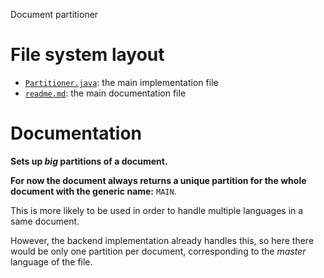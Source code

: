Document partitioner





# File system layout

- [`Partitioner.java`](./Partitioner.java): the main implementation file
- [`readme.md`](./readme.md): the main documentation file





# Documentation

__Sets up _big_ partitions of a document.__

__For now the document always returns a unique partition for the whole document with the generic name:__ `MAIN`.

This is more likely to be used in order to handle multiple languages in a same document.

However, the backend implementation already handles this, so here there would be only one partition per document, corresponding to the _master_ language of the file.

